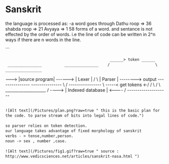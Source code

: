 # Sanskrit
<p>
the language is processed as:
-a word goes through
Dathu roop   => 36
shabda roop  => 21
Avyaya       => 1
58 forms of a word.
and sentance is not effected by the order of words.
i.e the line of code can be written in 2^n ways if there are n words in the line.
</p>
```

                                                  ______> token ______
     _______________          _______________    /                    \  ________________
---> |source program| ------> |     Lexer    |  /                      \ |    Parser     | --------> output
     ---------------          ---------------   \                      / ----------------
                                     \           \-----< get tokens <-/       /
                                      \                                      /
                                       \        ____________________        /
                                        \----> |  Indexed database | <---- /
                                                --------------------
```

![Alt text](/Pictures/plan.png?raw=true " this is the basic plan for the code. to parse stream of bits into legal lines of code.")

so parser relies on token detection.
our language takes advantage of fixed morphology of sanskrit
verbs - > tense,number,person.
noun -> sex , number ,case.

![Alt text](/Pictures/fig1.gif?raw=true " source : http://www.vedicsciences.net/articles/sanskrit-nasa.html ")

